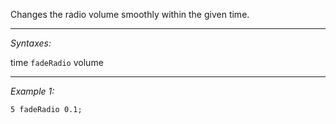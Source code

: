 Changes the radio volume smoothly within the given time.


---
*Syntaxes:*

time `fadeRadio`  volume

---
*Example 1:*

```sqf
5 fadeRadio 0.1;
```